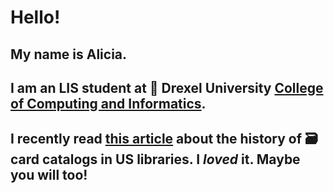 # Hello!
## My name is Alicia. 
## I am an LIS student at :dragon: Drexel University [College of Computing and Informatics](https://drexel.edu/cci/academics/masters-programs/ms-in-library-information-science/).
## I recently read [this article](https://drexel.primo.exlibrisgroup.com/discovery/fulldisplay?docid=cdi_proquest_miscellaneous_57317867&context=PC&vid=01DRXU_INST:01DRXU&lang=en&search_scope=MyInst_andCI_ResearchOnlyInventory&adaptor=Primo%20Central&tab=Everything&query=any,contains,catalog%20it%20once%20for%20all&offset=0&pcAvailability=true) about the history of :card_file_box: card catalogs in US libraries. I *loved* it. Maybe you will too! 
